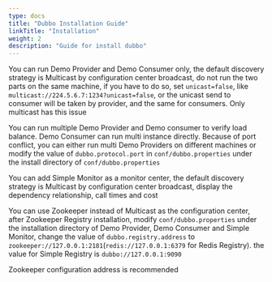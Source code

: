 ```yaml
---
type: docs
title: "Dubbo Installation Guide"
linkTitle: "Installation"
weight: 2
description: "Guide for install dubbo"
---
```


You can run Demo Provider and Demo Consumer only, the default discovery strategy is Multicast by configuration center broadcast, do not run the two parts on the same machine, if you have to do so, set `unicast=false`, like `multicast://224.5.6.7:1234?unicast=false`, or the unicast send to consumer will be taken by provider, and the same for consumers. Only multicast has this issue

You can run multiple Demo Provider and Demo consumer to verify load balance. Demo Consumer can run multi instance directly. Because of port conflict, you can either run multi Demo Providers on different machines or modify the value of `dubbo.protocol.port` in `conf/dubbo.properties` under the install directory of `conf/dubbo.properties`

You can add Simple Monitor as a monitor center, the default discovery strategy is Multicast by configuration center broadcast, display the dependency relationship, call times and cost

You can use Zookeeper instead of Multicast as the configuration center, after Zookeeper Registry installation, modify `conf/dubbo.properties` under the installation directory of Demo Provider, Demo Consumer and Simple Monitor, change the value of `dubbo.registry.address` to `zookeeper://127.0.0.1:2181`(`redis://127.0.0.1:6379` for Redis Registry). the value for Simple Registry is `dubbo://127.0.0.1:9090`

Zookeeper configuration address is recommended

[^1]: NOTICE: multicast can be neither 127.0.0.1 nor the machine's IP address, it must be a type D broadcast address, from 224.0.0.0 to 239.255.255.255


